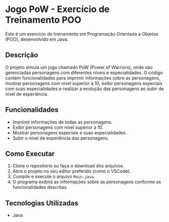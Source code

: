 # Jogo PoW - Exercício de Treinamento POO

Este é um exercício de treinamento em Programação Orientada a Objetos (POO), desenvolvido em Java.

## Descrição

O projeto simula um jogo chamado PoW (Power of Warriors), onde são gerenciadas personagens com diferentes níveis e especialidades. O código contém funcionalidades para imprimir informações sobre as personagens, mostrar personagens com nível superior a 10, exibir personagens especiais com suas especialidades e realizar a evolução das personagens ao subir de nível de experiência.

## Funcionalidades

- Imprimir informações de todas as personagens.
- Exibir personagens com nível superior a 10.
- Mostrar personagens especiais e suas especialidades.
- Subir o nível de experiência das personagens.

## Como Executar

1. Clone o repositório ou faça o download dos arquivos.
2. Abra o projeto no seu editor preferido (como o VSCode).
3. Compile e execute o arquivo `Main.java`.
4. O programa exibirá as informações sobre as personagens conforme as funcionalidades descritas.

## Tecnologias Utilizadas

- Java


